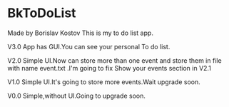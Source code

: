 # BkToDoList
Made by Borislav Kostov
This is my to do list app.

V3.0
App has GUI.You can see your personal To do list.

V2.0
Simple UI.Now can store more than one event and store them in file with name event.txt .I'm going to fix Show your events section in V2.1

V1.0
Simple UI.It's going to store more events.Wait upgrade soon.

V0.0
Simple,without UI.Going to upgrade soon.
